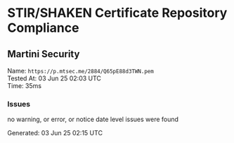# STIR/SHAKEN Certificate Repository Compliance

## Martini Security

Name: `https://p.mtsec.me/2884/Q65pE88d3TWN.pem`\
Tested At: 03 Jun 25 02:03 UTC\
Time: 35ms

### Issues

no warning, or error, or notice date level issues were found

Generated: 03 Jun 25 02:15 UTC
